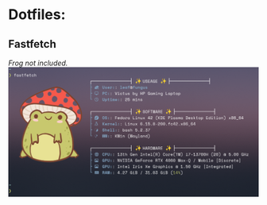 # Dotfiles:

## Fastfetch
_Frog not included._
![Fastfetch](https://github.com/LesesTrickshon/my-dotfiles/blob/main/fastfetch/fastfetch.png?raw=true)
